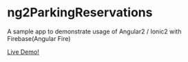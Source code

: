 # ng2ParkingReservations
A sample app to demonstrate usage of Angular2 / Ionic2 with Firebase(Angular Fire)

[Live  Demo!](https://ng2parkingreservations.firebaseapp.com)
